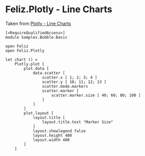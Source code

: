 # Feliz.Plotly - Line Charts

Taken from [Plotly - Line Charts](https://plot.ly/javascript/line-charts/)

```fsharp:plotly-chart-line-labellinglineswithannotations
[<RequireQualifiedAccess>]
module Samples.Bubble.Basic

open Feliz
open Feliz.Plotly

let chart () =
    Plotly.plot [
        plot.data [
            data.scatter [
                scatter.x [ 1; 2; 3; 4 ]
                scatter.y [ 10; 11; 12; 13 ]
                scatter.mode.markers
                scatter.marker [
                    scatter.marker.size [ 40; 60; 80; 100 ]
                ]
            ]
        ]
        plot.layout [
            layout.title [
                layout.title.text "Marker Size"
            ]
            layout.showlegend false
            layout.height 400
            layout.width 480
        ]
    ]
```